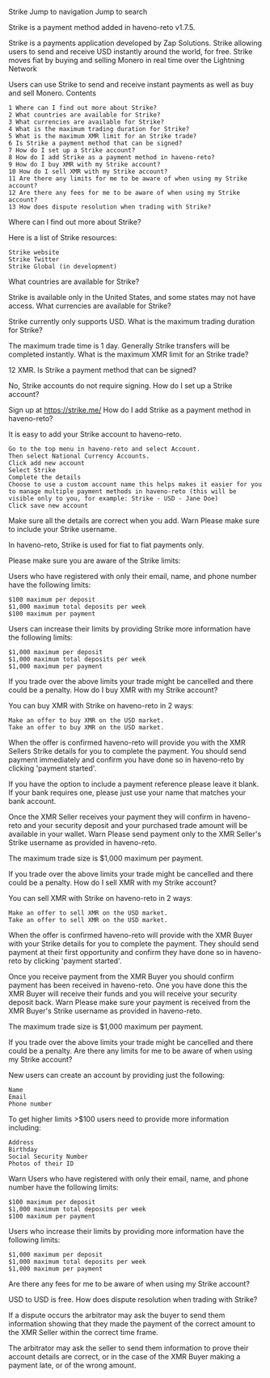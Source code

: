 Strike
Jump to navigation
Jump to search

Strike is a payment method added in haveno-reto v1.7.5.

Strike is a payments application developed by Zap Solutions. Strike allowing users to send and receive USD instantly around the world, for free. Strike moves fiat by buying and selling Monero in real time over the Lightning Network

Users can use Strike to send and receive instant payments as well as buy and sell Monero.
Contents

    1 Where can I find out more about Strike?
    2 What countries are available for Strike?
    3 What currencies are available for Strike?
    4 What is the maximum trading duration for Strike?
    5 What is the maximum XMR limit for an Strike trade?
    6 Is Strike a payment method that can be signed?
    7 How do I set up a Strike account?
    8 How do I add Strike as a payment method in haveno-reto?
    9 How do I buy XMR with my Strike account?
    10 How do I sell XMR with my Strike account?
    11 Are there any limits for me to be aware of when using my Strike account?
    12 Are there any fees for me to be aware of when using my Strike account?
    13 How does dispute resolution when trading with Strike?

Where can I find out more about Strike?

Here is a list of Strike resources:

    Strike website
    Strike Twitter
    Strike Global (in development)

What countries are available for Strike?

Strike is available only in the United States, and some states may not have access.
What currencies are available for Strike?

Strike currently only supports USD.
What is the maximum trading duration for Strike?

The maximum trade time is 1 day. Generally Strike transfers will be completed instantly.
What is the maximum XMR limit for an Strike trade?

12 XMR.
Is Strike a payment method that can be signed?

No, Strike accounts do not require signing.
How do I set up a Strike account?

Sign up at https://strike.me/
How do I add Strike as a payment method in haveno-reto?

It is easy to add your Strike account to haveno-reto.

    Go to the top menu in haveno-reto and select Account.
    Then select National Currency Accounts.
    Click add new account
    Select Strike
    Complete the details
    Choose to use a custom account name this helps makes it easier for you to manage multiple payment methods in haveno-reto (this will be visible only to you, for example: Strike - USD - Jane Doe)
    Click save new account

Make sure all the details are correct when you add.
Warn
	Please make sure to include your Strike username.

In haveno-reto, Strike is used for fiat to fiat payments only.

Please make sure you are aware of the Strike limits:

Users who have registered with only their email, name, and phone number have the following limits:

    $100 maximum per deposit
    $1,000 maximum total deposits per week
    $100 maximum per payment

Users can increase their limits by providing Strike more information have the following limits:

    $1,000 maximum per deposit
    $1,000 maximum total deposits per week
    $1,000 maximum per payment

If you trade over the above limits your trade might be cancelled and there could be a penalty.
How do I buy XMR with my Strike account?

You can buy XMR with Strike on haveno-reto in 2 waysː

    Make an offer to buy XMR on the USD market.
    Take an offer to buy XMR on the USD market.

When the offer is confirmed haveno-reto will provide you with the XMR Sellers Strike details for you to complete the payment. You should send payment immediately and confirm you have done so in haveno-reto by clicking 'payment started'.

If you have the option to include a payment reference please leave it blank. If your bank requires one, please just use your name that matches your bank account.

Once the XMR Seller receives your payment they will confirm in haveno-reto and your security deposit and your purchased trade amount will be available in your wallet.
Warn
	Please send payment only to the XMR Seller's Strike username as provided in haveno-reto.

The maximum trade size is $1,000 maximum per payment.

If you trade over the above limits your trade might be cancelled and there could be a penalty.
How do I sell XMR with my Strike account?

You can sell XMR with Strike on haveno-reto in 2 waysː

    Make an offer to sell XMR on the USD market.
    Take an offer to sell XMR on the USD market.

When the offer is confirmed haveno-reto will provide with the XMR Buyer with your Strike details for you to complete the payment. They should send payment at their first opportunity and confirm they have done so in haveno-reto by clicking 'payment started'.

Once you receive payment from the XMR Buyer you should confirm payment has been received in haveno-reto. One you have done this the XMR Buyer will receive their funds and you will receive your security deposit back.
Warn
	Please make sure your payment is received from the XMR Buyer's Strike username as provided in haveno-reto.

The maximum trade size is $1,000 maximum per payment.

If you trade over the above limits your trade might be cancelled and there could be a penalty.
Are there any limits for me to be aware of when using my Strike account?

New users can create an account by providing just the following:

    Name
    Email
    Phone number

To get higher limits >$100 users need to provide more information including:

    Address
    Birthday
    Social Security Number
    Photos of their ID

Warn
	Users who have registered with only their email, name, and phone number have the following limits:

    $100 maximum per deposit
    $1,000 maximum total deposits per week
    $100 maximum per payment

Users who increase their limits by providing more information have the following limits:

    $1,000 maximum per deposit
    $1,000 maximum total deposits per week
    $1,000 maximum per payment

Are there any fees for me to be aware of when using my Strike account?

USD to USD is free.
How does dispute resolution when trading with Strike?

If a dispute occurs the arbitrator may ask the buyer to send them information showing that they made the payment of the correct amount to the XMR Seller within the correct time frame.

The arbitrator may ask the seller to send them information to prove their account details are correct, or in the case of the XMR Buyer making a payment late, or of the wrong amount. 
